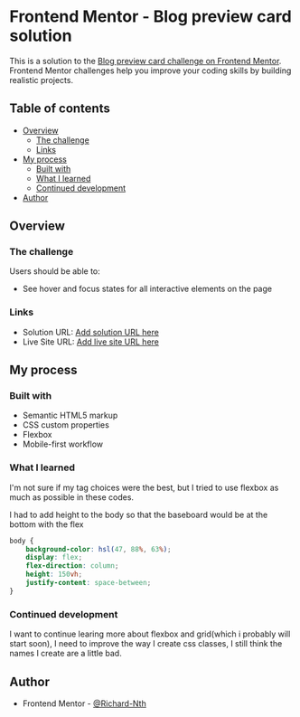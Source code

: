 # Frontend Mentor - Blog preview card solution

This is a solution to the [Blog preview card challenge on Frontend Mentor](https://www.frontendmentor.io/challenges/blog-preview-card-ckPaj01IcS). Frontend Mentor challenges help you improve your coding skills by building realistic projects. 

## Table of contents

- [Overview](#overview)
  - [The challenge](#the-challenge)
  - [Links](#links)
- [My process](#my-process)
  - [Built with](#built-with)
  - [What I learned](#what-i-learned)
  - [Continued development](#continued-development)
- [Author](#author)


## Overview

### The challenge

Users should be able to:

- See hover and focus states for all interactive elements on the page

### Links

- Solution URL: [Add solution URL here](https://your-solution-url.com)
- Live Site URL: [Add live site URL here](https://your-live-site-url.com)

## My process

### Built with

- Semantic HTML5 markup
- CSS custom properties
- Flexbox
- Mobile-first workflow


### What I learned
I'm not sure if my tag choices were the best, but I tried to use flexbox as much as possible in these codes.

I had to add height to the body so that the baseboard would be at the bottom with the flex
```css
body {
    background-color: hsl(47, 88%, 63%);
    display: flex;
    flex-direction: column;
    height: 150vh;
    justify-content: space-between;
}
```


### Continued development

I want to continue learing more about flexbox and grid(which i probably will start soon), I need to improve the way I create css classes, I still think the names I create are a little bad.


## Author

- Frontend Mentor - [@Richard-Nth](https://www.frontendmentor.io/profile/Richard-Nth)




